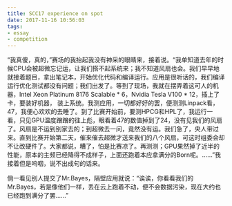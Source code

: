 ```yaml
---
title: SCC17 experience on spot
date: 2017-11-16 10:56:03
tags: 
- essay
- competition
---
```


“我真傻，真的，”赛场的我抬起我没有神采的眼睛来，接着说。“我单知道去年的时候CPU会被超微忘记运，让我们搭不起系统来；我不知道风扇也会。我们早早地就接着题目，拿出笔记本，开始优化代码和编译运行。应用是很听话的，我们编译运行优化测试都没有问题；我们出发了。等到了现场，我就在摆弄着这可人的机器，Intel Xeon Platinum 8176 Scalable * 6，Nvidia Tesla V100 * 12，插上了卡，要装好机器， 装上系统。我测应用，一切都好好的罢，便测测Linpack看，47，我便心欢欢的去睡了。到了比赛开始前，要测HPCG和HPL了，我运行一看，只见GPU温度蹭蹭的往上彪，眼看着47的数值掉到了24，没有见我们的风扇了。风扇是不运到别家去的；到超微去一问，竟然没有运。我们急了，央人带过来。直到比赛开始第二天，催来催去超微才送来我们的八个风扇，可这时组委会却不让改硬件了。大家都说，糟了，怕是比赛凉了。再测测；GPU果然掉了近半的性能，原本的主频已经降得不成样子，上面还跑着本应拿满分的Born呢。……”我接着但是呜咽，说不出成句的话来。

倘一看见别人提交了Mr.Bayes，隔壁应用就说：“诶诶，你看看我们的Mr.Bayes，若是像他们一样，丢在云上跑着不动，便不会数据污染，现在大约也已经跑到满分了罢......”

